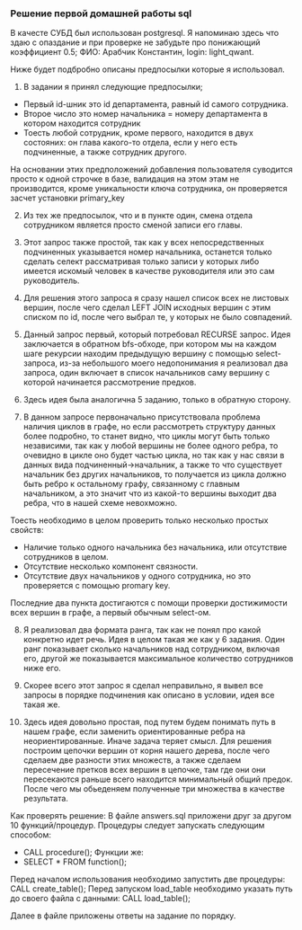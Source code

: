 ### Pешение первой домашней работы sql
В качесте СУБД был использован postgresql. Я напоминаю здесь что здаю с опаздание и при проверке не забудьте про понижающий коэффициент 0.5;
ФИО: Арабчик Константин, login: light_qwant.

Ниже будет подбробно описаны предпосылки которые я использовал.

1. В задании я принял следующие предпосылки; 
- Первый id-шник это id департамента, равный id самого сотрудника.
- Второе число это номер начальника = номеру департамента в котором находится сотрудник
- Тоесть любой сотрудник, кроме первого,  находится в двух состояних: он глава какого-то отдела, если у него есть подчиненные, а также сотрудник другого.

На основании этих предположений добавления пользователя суводится просто к одной строчке в базе, валидация на этом этам не производится, кроме уникальности 
ключа сотрудника, он проверяется засчет установки primary_key

2. Из тех же предпосылок, что и в пункте один, смена отдела сотрудником является просто сменой записи его главы.

3. Этот запрос также простой, так как у всех непосредственных подчиненных указывается номер начальника, останется только сделать селект рассматривая только записи у
которых либо имеется искомый человек в качестве руководителя или это сам руководитель.

4. Для решения этого запроса я сразу нашел список всех не листовых вершин, после чего сделал LEFT JOIN исходных вершин с этим списком по id, после чего выбрал те,
у которых не было совпадений. 

5. Данный запрос первый, который потребовал RECURSE запрос. Идея заключается в обратном bfs-обходе, при котором мы на каждом шаге рекурсии находим предыдущую вершину с помощью select-запроса,
из-за небольшого моего недопонимания я реализовал два запроса, один включает в список начальников саму вершину с которой начинается рассмотрение предков.

6. Здесь идея была аналогична 5 заданию, только в обратную сторону.

7. В данном запросе первоначально присутствовала проблема наличия циклов в графе, но если рассмотреть структуру данных более подробно, то станет видно, что циклы могут быть только независими,
так как у любой вершины не более одного ребра, то очевидно в цикле оно будет частью цикла, но так как у нас связи в данных вида подчиненный->начальник, а также то что существует начальник без
других начальников, то получается из цикла должно быть ребро к остальному графу, связанному с главным начальником, а это значит что из какой-то вершины выходит два ребра, что в нашей схеме невохможно.

Тоесть необходимо в целом проверить только несколько простых свойств: 
- Наличие только одного начальника без начальника, или отсутствие сотрудников в целом.
- Отсутствие несколько компонент связности.
- Отсутствие двух начальников у одного сотрудника, но это проверяется с помощью promary key.

Последние два пункта достигаются с помощи проверки достижимости всех вершин в графе, а первый обычным select-ом.

8. Я реализовал два формата ранга, так как не понял про какой конкретно идет речь. Идея в целом такая же как у 6 задания.
Один ранг показывает сколько начальников над сотрудником, включая его, другой же показывается максимальное количество сотрудников ниже его.

9. Скорее всего этот запрос я сделал неправильно, я вывел все запросы в порядке подчинения как описано в условии, идея все такая же.

10. Здесь идея довольно простая, под путем будем понимать путь в нашем графе, если заменить ориентированные ребра на неориентированные. Иначе задача теряет смысл. Для решения построим 
цепочки вершин от корня нашего дерева, после чего сделаем две разности этих множеств, а также сделаем пересечение претков всех вершин в цепочке, там где они они пересекаются раньше 
всего находится минимальный общий предок. После чего мы обьеденяем полученные три множества в качестве результата.

Как проверять решение: 
В файле answers.sql приложени друг за другом 10 функций/процедур. 
Процедуры следует запускать следующим способом: 
- CALL procedure();
Функции же:
- SELECT * FROM function();

Перед началом использования необходимо запустить две процедуры:
CALL create_table();
Перед запуском load_table необходимо указать путь до своего файла с данными:
CALL load_table();

Далее в файле приложены ответы на задание по порядку.

